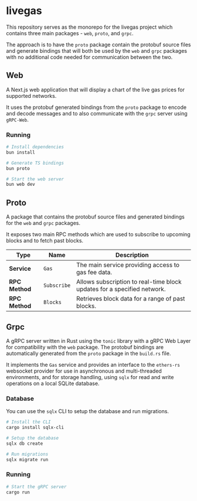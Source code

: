 # livegas

This repository serves as the monorepo for the livegas project which contains three main packages - `web`, `proto`, and `grpc`.

The approach is to have the `proto` package contain the protobuf source files and generate bindings that will both be used by the `web` and `grpc` packages with no additional code needed for communication between the two.

## Web
A Next.js web application that will display a chart of the live gas prices for supported networks.

It uses the protobuf generated bindings from the `proto` package to encode and decode messages and to also communicate with the `grpc` server using `gRPC-Web`.

### Running
```bash
# Install dependencies
bun install

# Generate TS bindings
bun proto

# Start the web server
bun web dev
```

## Proto
A package that contains the protobuf source files and generated bindings for the `web` and `grpc` packages.

It exposes two main RPC methods which are used to subscribe to upcoming blocks and to fetch past blocks.

| Type           | Name                 | Description                                                              |
|----------------|----------------------|--------------------------------------------------------------------------|
| **Service**    | `Gas`                | The main service providing access to gas fee data.                       |
| **RPC Method** | `Subscribe`          | Allows subscription to real-time block updates for a specified network. |
| **RPC Method** | `Blocks`             | Retrieves block data for a range of past blocks.                |

## Grpc
A gRPC server written in Rust using the `tonic` library with a gRPC Web Layer for compatibility with the `web` package. The protobuf bindings are automatically generated from the `proto` package in the `build.rs` file.

It implements the `Gas` service and provides an interface to the `ethers-rs` websocket provider for use in asynchronous and multi-threaded environments, and for storage handling, using `sqlx` for read and write operations on a local SQLite database.

### Database
You can use the `sqlx` CLI to setup the database and run migrations.

```bash
# Install the CLI
cargo install sqlx-cli

# Setup the database
sqlx db create

# Run migrations
sqlx migrate run
```

### Running
```bash
# Start the gRPC server
cargo run
```
